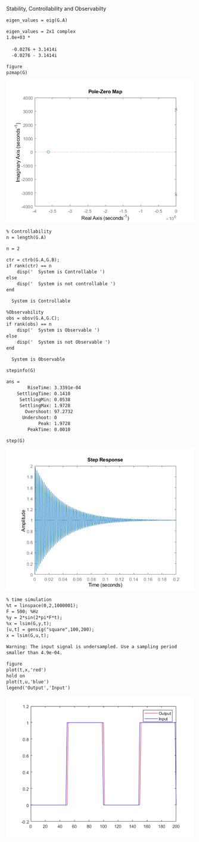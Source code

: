 

Stability, Controllability and Observabilty



```matlab:Code
eigen_values = eig(G.A)
```


```text:Output
eigen_values = 2x1 complex    
1.0e+03 *

  -0.0276 + 3.1414i
  -0.0276 - 3.1414i

```


```matlab:Code
figure 
pzmap(G)
```


![figure_0.png](controlAnalysis_images/figure_0.png)


```matlab:Code
% Controllability 
n = length(G.A)
```


```text:Output
n = 2
```


```matlab:Code
ctr = ctrb(G.A,G.B);
if rank(ctr) == n
    disp('  System is Controllable ')
else 
    disp('  System is not controllable ')
end
```


```text:Output
  System is Controllable 
```


```matlab:Code
%Observability 
obs = obsv(G.A,G.C);
if rank(obs) == n
    disp('  System is Observable ')
else 
    disp('  System is not Observable ')
end
```


```text:Output
  System is Observable 
```


```matlab:Code
stepinfo(G)
```


```text:Output
ans = 
        RiseTime: 3.3391e-04
    SettlingTime: 0.1410
     SettlingMin: 0.0538
     SettlingMax: 1.9728
       Overshoot: 97.2732
      Undershoot: 0
            Peak: 1.9728
        PeakTime: 0.0010

```


```matlab:Code
step(G)
```


![figure_1.png](controlAnalysis_images/figure_1.png)


```matlab:Code
% time simulation
%t = linspace(0,2,1000001);
F = 500; %Hz 
%y = 2*sin(2*pi*F*t);
%x = lsim(G,y,t);
[u,t] = gensig("square",100,200);
x = lsim(G,u,t);
```


```text:Output
Warning: The input signal is undersampled. Use a sampling period smaller than 4.9e-04.
```


```matlab:Code
figure 
plot(t,x,'red')
hold on
plot(t,u,'blue')
legend('Output','Input')
```


![figure_2.png](controlAnalysis_images/figure_2.png)

